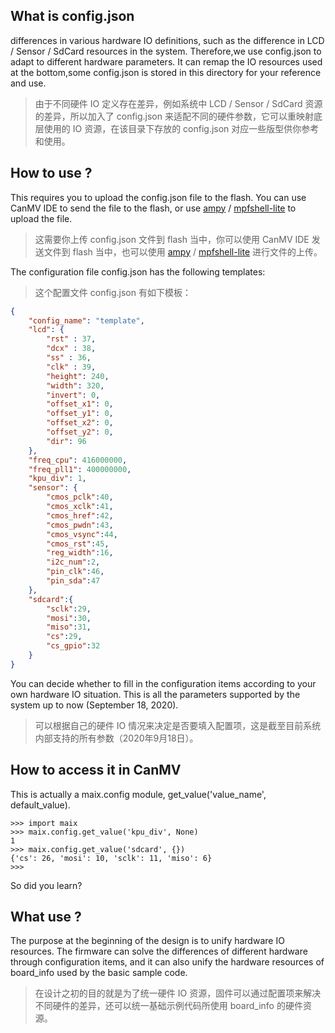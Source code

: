 ## What is config.json

differences in various hardware IO definitions, such as the difference in LCD / Sensor / SdCard resources in the system.
Therefore,we use config.json to adapt to different hardware parameters. It can remap the IO resources used at the bottom,some config.json is stored in this directory for your reference and use.

> 由于不同硬件 IO 定义存在差异，例如系统中 LCD / Sensor / SdCard 资源的差异，所以加入了 config.json 来适配不同的硬件参数，它可以重映射底层使用的 IO 资源，在该目录下存放的 config.json 对应一些版型供你参考和使用。

## How to use ?

This requires you to upload the config.json file to the flash. You can use CanMV IDE to send the file to the flash, or use [ampy](https://github.com/scientifichackers/ampy) / [mpfshell-lite](https://github.com/junhuanchen/mpfshell-lite) to upload the file.

> 这需要你上传 config.json 文件到 flash 当中，你可以使用 CanMV IDE 发送文件到 flash 当中，也可以使用 [ampy](https://github.com/scientifichackers/ampy) / [mpfshell-lite](https://github.com/junhuanchen/mpfshell-lite) 进行文件的上传。

The configuration file config.json has the following templates:

> 这个配置文件 config.json 有如下模板：

```json
{
    "config_name": "template",
    "lcd": {
        "rst" : 37,
        "dcx" : 38,
        "ss" : 36,
        "clk" : 39,
        "height": 240,
        "width": 320,
        "invert": 0,
        "offset_x1": 0,
        "offset_y1": 0,
        "offset_x2": 0,
        "offset_y2": 0,
        "dir": 96
    },
    "freq_cpu": 416000000,
    "freq_pll1": 400000000,
    "kpu_div": 1,
    "sensor": {
        "cmos_pclk":40,
        "cmos_xclk":41,
        "cmos_href":42,
        "cmos_pwdn":43,
        "cmos_vsync":44,
        "cmos_rst":45,
        "reg_width":16,
        "i2c_num":2,
        "pin_clk":46,
        "pin_sda":47
    },
    "sdcard":{
        "sclk":29,
        "mosi":30,
        "miso":31,
        "cs":29,
        "cs_gpio":32
    }
}
```

You can decide whether to fill in the configuration items according to your own hardware IO situation. This is all the parameters supported by the system up to now (September 18, 2020).

> 可以根据自己的硬件 IO 情况来决定是否要填入配置项，这是截至目前系统内部支持的所有参数（2020年9月18日）。

## How to access it in CanMV

This is actually a maix.config module, get_value('value_name', default_value).

```shell
>>> import maix
>>> maix.config.get_value('kpu_div', None)
1
>>> maix.config.get_value('sdcard', {})
{'cs': 26, 'mosi': 10, 'sclk': 11, 'miso': 6}
>>> 
```

So did you learn?

## What use ?

The purpose at the beginning of the design is to unify hardware IO resources. The firmware can solve the differences of different hardware through configuration items, and it can also unify the hardware resources of board_info used by the basic sample code.

> 在设计之初的目的就是为了统一硬件 IO 资源，固件可以通过配置项来解决不同硬件的差异，还可以统一基础示例代码所使用 board_info 的硬件资源。
